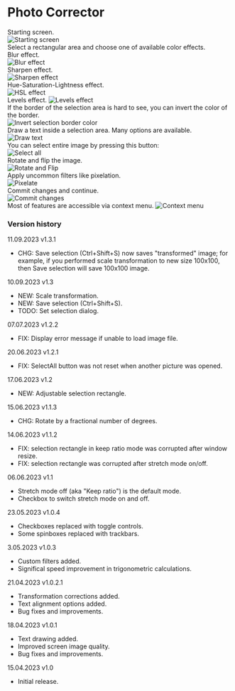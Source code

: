 # Photo Corrector

Starting screen.  
![Starting screen](https://github.com/mikeduglas/PhotoCorr/blob/master/screenshots/PhotoCorrector.jpg?raw=true)     
Select a rectangular area and choose one of available color effects.   
Blur effect.  
![Blur effect](https://github.com/mikeduglas/PhotoCorr/blob/master/screenshots/PhotoCorrector-blur.jpg?raw=true)     
Sharpen effect.  
![Sharpen effect](https://github.com/mikeduglas/PhotoCorr/blob/master/screenshots/PhotoCorrector-sharpen.jpg?raw=true)    
Hue-Saturation-Lightness effect.   
![HSL effect](https://github.com/mikeduglas/PhotoCorr/blob/master/screenshots/PhotoCorrector-hsl.jpg?raw=true)     
Levels effect.
![Levels effect](https://github.com/mikeduglas/PhotoCorr/blob/master/screenshots/PhotoCorrector-levels.jpg?raw=true)     
If the border of the selection area is hard to see, you can invert the color of the border.  
![Invert selection border color](https://github.com/mikeduglas/PhotoCorr/blob/master/screenshots/PhotoCorrector-invertselborder.jpg?raw=true)     
Draw a text inside a selection area. Many options are available.  
![Draw text](https://github.com/mikeduglas/PhotoCorr/blob/master/screenshots/PhotoCorrector-drawtext.jpg?raw=true)     
You can select entire image by pressing this button:  
![Select all](https://github.com/mikeduglas/PhotoCorr/blob/master/screenshots/PhotoCorrector-selectall.jpg?raw=true)     
Rotate and flip the image.  
![Rotate and Flip](https://github.com/mikeduglas/PhotoCorr/blob/master/screenshots/PhotoCorrector-flip.jpg?raw=true)     
Apply uncommon filters like pixelation.  
![Pixelate](https://github.com/mikeduglas/PhotoCorr/blob/master/screenshots/PhotoCorrector-pixelate.jpg?raw=true)     
Commit changes and continue.  
![Commit changes](https://github.com/mikeduglas/PhotoCorr/blob/master/screenshots/PhotoCorrector-commit.jpg?raw=true)    
Most of features are accessible via context menu.
![Context menu](https://github.com/mikeduglas/PhotoCorr/blob/master/screenshots/PhotoCorrector-contextmenu.jpg?raw=true)     



### Version history
11.09.2023 v1.3.1
- CHG: Save selection (Ctrl+Shift+S) now saves "transformed" image; for example, if you performed scale transformation to new size 100x100, then Save selection will save 100x100 image.
 
10.09.2023 v1.3
- NEW: Scale transformation.
- NEW: Save selection (Ctrl+Shift+S).
- TODO: Set selection dialog.

07.07.2023 v1.2.2
- FIX: Display error message if unable to load image file.

20.06.2023 v1.2.1
- FIX: SelectAll button was not reset when another picture was opened.

17.06.2023 v1.2
- NEW: Adjustable selection rectangle.

15.06.2023 v1.1.3
- CHG: Rotate by a fractional number of degrees.

14.06.2023 v1.1.2
- FIX: selection rectangle in keep ratio mode was corrupted after window resize.
- FIX: selection rectangle was corrupted after stretch mode on/off.

06.06.2023 v1.1
- Stretch mode off (aka "Keep ratio") is the default mode.
- Checkbox to switch stretch mode on and off.

23.05.2023 v1.0.4
- Checkboxes replaced with toggle controls.
- Some spinboxes replaced with trackbars.

3.05.2023  v1.0.3
- Custom filters added.
- Significal speed improvement in trigonometric calculations.

21.04.2023  v1.0.2.1
- Transformation corrections added.
- Text alignment options added.
- Bug fixes and improvements.

18.04.2023  v1.0.1
- Text drawing added.
- Improved screen image quality.
- Bug fixes and improvements.

15.04.2023  v1.0
- Initial release.

